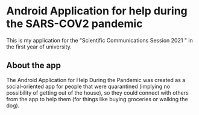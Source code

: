 # Android Application for help during the SARS-COV2 pandemic
This is my application for the "Scientific Communications Session 2021 " in the first year of university.

## About the app
   The Android Application for Help During the Pandemic was created as a social-oriented app for people that were quarantined 
(implying no possibility of getting out of the house), so they could connect with others from the app to help them (for things like buying groceries or walking the dog).
